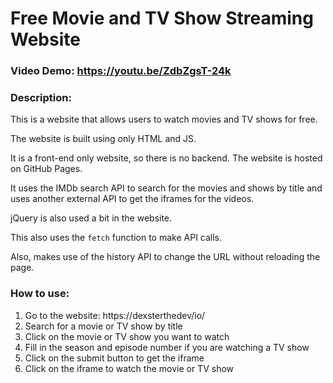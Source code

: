 # Free Movie and TV Show Streaming Website

### Video Demo: https://youtu.be/ZdbZgsT-24k

### Description:
This is a website that allows users to watch movies and TV shows for free.   

The website is built using only HTML and JS.   

It is a front-end only website, so there is no backend. The website is hosted on GitHub Pages.   

It uses the IMDb search API to search for the movies and shows by title and uses another external API to get the iframes for the videos.

jQuery is also used a bit in the website.

This also uses the `fetch` function to make API calls.

Also, makes use of the history API to change the URL without reloading the page.

### How to use:
1. Go to the website: https://dexsterthedev/io/
2. Search for a movie or TV show by title
3. Click on the movie or TV show you want to watch
4. Fill in the season and episode number if you are watching a TV show
5. Click on the submit button to get the iframe
6. Click on the iframe to watch the movie or TV show
